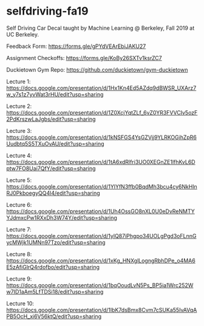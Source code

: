 # selfdriving-fa19
Self Driving Car Decal taught by Machine Learning @ Berkeley, Fall 2019 at UC Berkeley.

Feedback Form: https://forms.gle/gPYdVEArEbiJAKU27 

Assignment Checkoffs: https://forms.gle/KoBy26SXTv1ksrZC7

Duckietown Gym Repo: https://github.com/duckietown/gym-duckietown

Lecture 1: https://docs.google.com/presentation/d/1Hx1Kn4Ed5AZdq9dBWSR_UXArz7w_y7s1z7yvWat3rHU/edit?usp=sharing

Lecture 2: https://docs.google.com/presentation/d/1Z0XcjYqtZLf_6vZ0YR3FVVCIv5ozF2PdKrszwLaJgbs/edit?usp=sharing

Lecture 3: https://docs.google.com/presentation/d/1kNSFGS4YsGZVjj9YLRKOGihZpR6Uudbtq5S5TXuOvAU/edit?usp=sharing

Lecture 4: https://docs.google.com/presentation/d/1tA6xdRlfri3UO0XEGnZE1lfhKvL6Dptw7FO8Uai7QfY/edit?usp=sharing

Lecture 5: https://docs.google.com/presentation/d/1YlYfN3ffb0BqdMh3bcu4cy6NkHlnRJ0PkboegyQQ4l4/edit?usp=sharing

Lecture 6: https://docs.google.com/presentation/d/1Uh4OssGO8nXL0U0eDvReNMTYYJdmxcPw1RXxDh3W74Y/edit?usp=sharing

Lecture 7: https://docs.google.com/presentation/d/1ylQ87iPhgpo34UOLgPgd3oFLnnGycMWjk1UMNn97Tzo/edit?usp=sharing

Lecture 8: https://docs.google.com/presentation/d/1xKg_HNXglLogngRbhDPe_o4MA6E5zAfiGlrQ4rdofbo/edit?usp=sharing

Lecture 9: https://docs.google.com/presentation/d/1bqOoudLvN5Ps_BP5ia1Wrc252Ww7ID1aAm5LfTDSi18/edit?usp=sharing

Lecture 10: https://docs.google.com/presentation/d/1lbK7dsBmx8Cvm7cSUKa55IvAVqAPB5OcH_xi6V56ktQ/edit?usp=sharing
